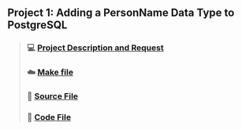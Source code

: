 ## Project 1: Adding a PersonName Data Type to PostgreSQL



> ### :computer: [Project Description and Request](./Project1_Specification.pdf)
> ### :cloud: [Make file](./Makefile)
> ### :art: [Source File](./pname.source)
> ### :floppy_disk: [Code File](./pname.c)

